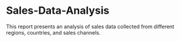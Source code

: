 # Sales-Data-Analysis
This report presents an analysis of sales data collected from different regions, countries, and sales channels. 
